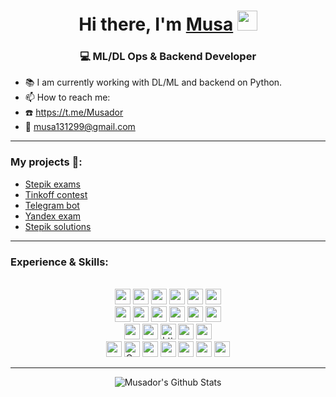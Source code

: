 <h1 align="center">Hi there, I'm <a href="https://t.me/Musador" target="_blank">Musa</a> 
<img src="https://github.com/blackcater/blackcater/raw/main/images/Hi.gif" height="32"/></h1>
<h3 align="center">💻 ML/DL Ops & Backend Developer</h3>

- 📚 I am currently working with DL/ML and backend on Python.
- 📫 How to reach me: 
- ☎️ https://t.me/Musador
- 📧 musa131299@gmail.com 

---

### My projects 🌟:
- [Stepik exams](https://github.com/Musador13/stepik_exam_python)
- [Tinkoff contest](https://github.com/Musador13/Tinkoff-Contest)
- [Telegram bot](https://github.com/Musador13/TestBot)
- [Yandex exam](https://github.com/Musador13/Yandex_exam)
- [Stepik solutions](https://github.com/Musador13/Stepik_examples)
---

### Experience & Skills:
<p align="center">
<br>
<img src="https://img.shields.io/badge/Java-ED8B00?style=for-the-badge&logo=java&logoColor=white" height="25" alt="">
<img src="https://img.shields.io/badge/spring-%236DB33F.svg?style=for-the-badge&logo=spring&logoColor=white" height="25" alt="">
<img src="https://img.shields.io/badge/apache%20tomcat-%23F8DC75.svg?style=for-the-badge&logo=apache-tomcat&logoColor=black" height="25" alt="">
<img src="https://img.shields.io/badge/PostgreSQL-316192?style=for-the-badge&logo=postgresql&logoColor=white" height="25" alt="">
<img src="https://img.shields.io/badge/MySQL-00000F?style=for-the-badge&logo=mysql&logoColor=white" height="25" alt="">
<img src="https://img.shields.io/badge/docker-%230db7ed.svg?style=for-the-badge&logo=docker&logoColor=white" height="25" alt="">
<br>
<img src="https://img.shields.io/badge/heroku-%23430098.svg?style=for-the-badge&logo=heroku&logoColor=white" height="25" alt="">
<img src="https://img.shields.io/badge/Thymeleaf-%23005C0F.svg?style=for-the-badge&logo=Thymeleaf&logoColor=white" height="25" alt="">
<img src="https://img.shields.io/badge/Git-F05032?style=for-the-badge&logo=git&logoColor=white" height="25" alt="">
<img src="https://img.shields.io/badge/sublime_text-%23575757.svg?&style=for-the-badge&logo=sublime-text&logoColor=important" height="25" alt="">
<img src="https://img.shields.io/badge/Apache%20Maven-C71A36?style=for-the-badge&logo=Apache%20Maven&logoColor=white)" height="25" alt="">
<img src="https://img.shields.io/badge/Oracle-F80000?style=for-the-badge&logo=oracle&logoColor=white" height="25" alt="">
<br>
<img src="https://img.shields.io/badge/Microsoft%20SQL%20Sever-CC2927?style=for-the-badge&logo=microsoft%20sql%20server&logoColor=white" height="25" alt="">
<img src="https://img.shields.io/badge/github-%23121011.svg?style=for-the-badge&logo=github&logoColor=white" height="25" alt="">
<img src="https://img.shields.io/badge/Telegram-2CA5E0?style=for-the-badge&logo=telegram&logoColor=white" height="25" alt="https://t.me/Musador">
<img src="https://img.shields.io/badge/IntelliJIDEA-000000.svg?style=for-the-badge&logo=intellij-idea&logoColor=white" height="25" alt="">
<img src="https://img.shields.io/badge/Notion-%23000000.svg?style=for-the-badge&logo=notion&logoColor=white" height="25" alt="">
<br>
<img src="https://img.shields.io/badge/Udemy-A435F0?style=for-the-badge&logo=Udemy&logoColor=white" height="25" alt="">
<img src="https://img.shields.io/badge/Coursera-%230056D2.svg?style=for-the-badge&logo=Coursera&logoColor=white" height="25" alt="Coursera">
<img src="https://img.shields.io/badge/Codewars-B1361E?style=for-the-badge&logo=codewars&logoColor=grey" height="25" alt="">  
<img src="https://img.shields.io/badge/LeetCode-000000?style=for-the-badge&logo=LeetCode&logoColor=#d16c06" height="25" alt="">
<img src="https://img.shields.io/badge/-Stackoverflow-FE7A16?style=for-the-badge&logo=stack-overflow&logoColor=white" height="25" alt="">
<img src="https://img.shields.io/badge/Codeforces-445f9d?style=for-the-badge&logo=Codeforces&logoColor=white" height="25" alt="">
<img src="https://img.shields.io/badge/-Hackerrank-2EC866?style=for-the-badge&logo=HackerRank&logoColor=white" height="25" alt=""> 
</p>

---

<p align="center">
<img align="center" alt="Musador's Github Stats" src="https://github-readme-stats.vercel.app/api?username=Musador13&show_icons=true&hide_border=true"/>
</p>


